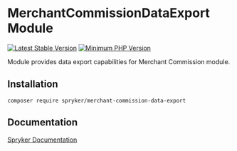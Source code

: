 # MerchantCommissionDataExport Module
[![Latest Stable Version](https://poser.pugx.org/spryker/merchant-commission-data-export/v/stable.svg)](https://packagist.org/packages/spryker/merchant-commission-data-export)
[![Minimum PHP Version](https://img.shields.io/badge/php-%3E%3D%208.1-8892BF.svg)](https://php.net/)

Module provides data export capabilities for Merchant Commission module.

## Installation

```
composer require spryker/merchant-commission-data-export
```

## Documentation

[Spryker Documentation](https://docs.spryker.com)
